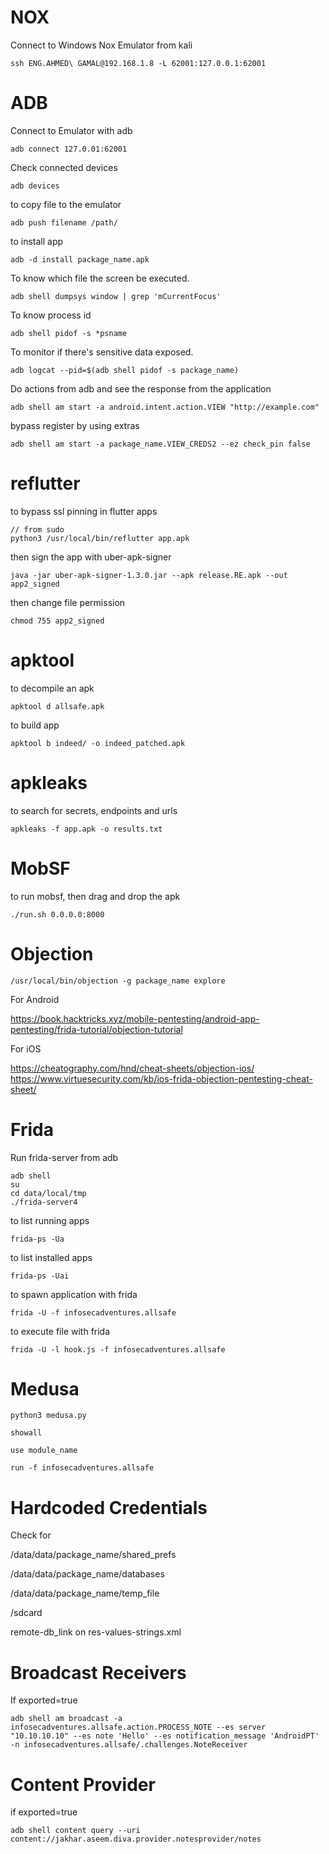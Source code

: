 
# NOX

Connect to Windows Nox Emulator from kali

```
ssh ENG.AHMED\ GAMAL@192.168.1.8 -L 62001:127.0.0.1:62001
```

# ADB

Connect to Emulator with adb

```
adb connect 127.0.01:62001
```

Check connected devices

```
adb devices
```

to copy file to the emulator

```
adb push filename /path/
```

to install app

```
adb -d install package_name.apk
```

To know which file the screen be executed.

```
adb shell dumpsys window | grep 'mCurrentFocus'
```

To know process id

```
adb shell pidof -s *psname
```

To monitor if there's sensitive data exposed.

```
adb logcat --pid=$(adb shell pidof -s package_name)
```

Do actions from  adb and see the response from the application

```
adb shell am start -a android.intent.action.VIEW "http://example.com" 
```

bypass register by using extras

```
adb shell am start -a package_name.VIEW_CREDS2 --ez check_pin false
```

# reflutter

to bypass ssl pinning in flutter apps

```
// from sudo
python3 /usr/local/bin/reflutter app.apk
```
then sign the app with uber-apk-signer

```
java -jar uber-apk-signer-1.3.0.jar --apk release.RE.apk --out app2_signed
```
then change file permission

```
chmod 755 app2_signed
```
# apktool

to decompile an apk

```
apktool d allsafe.apk
```

to build app

```
apktool b indeed/ -o indeed_patched.apk
```

# apkleaks

to search for secrets, endpoints and urls

```
apkleaks -f app.apk -o results.txt
```

# MobSF

to run mobsf, then drag and drop the apk

```
./run.sh 0.0.0.0:8000
```

# Objection

```
/usr/local/bin/objection -g package_name explore
```
For Android

https://book.hacktricks.xyz/mobile-pentesting/android-app-pentesting/frida-tutorial/objection-tutorial

For iOS

https://cheatography.com/hnd/cheat-sheets/objection-ios/
https://www.virtuesecurity.com/kb/ios-frida-objection-pentesting-cheat-sheet/

# Frida

Run frida-server from adb

```
adb shell
su
cd data/local/tmp
./frida-server4
```

to list running apps

```
frida-ps -Ua
```

to list installed apps

```
frida-ps -Uai
```

to spawn application with frida

```
frida -U -f infosecadventures.allsafe
```

to execute file with frida

```
frida -U -l hook.js -f infosecadventures.allsafe 
```


# Medusa

```
python3 medusa.py

showall

use module_name

run -f infosecadventures.allsafe
```


# Hardcoded Credentials

Check for

/data/data/package_name/shared_prefs

/data/data/package_name/databases

/data/data/package_name/temp_file

/sdcard

remote-db_link on res-values-strings.xml

# Broadcast Receivers

If exported=true

```
adb shell am broadcast -a infosecadventures.allsafe.action.PROCESS_NOTE --es server "10.10.10.10" --es note 'Hello' --es notification_message 'AndroidPT' -n infosecadventures.allsafe/.challenges.NoteReceiver
```

# Content Provider

if exported=true

```
adb shell content query --uri content://jakhar.aseem.diva.provider.notesprovider/notes
```
